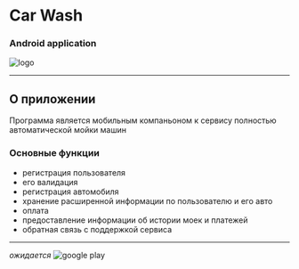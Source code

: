 # Car Wash 
### Android application
![logo](https://downloader.disk.yandex.ru/preview/fd051b37908640c56e0683b3009241627494a6f22daf5cf60201fe25e3ceafa5/5d7d4531/a9GDcSn9CToPDcVR_mEnfv5Mha6lu5mwZusHnElY2yH4IqJvIpZX2xDDk0kSgiX2PbqU9dgd-j--4-YciIborg%3D%3D?uid=0&filename=logo_car_wash.png&disposition=inline&hash=&limit=0&content_type=image%2Fpng&owner_uid=0&tknv=v2&size=800x800)

***

## О приложении
Программа является мобильным компаньоном к сервису полностью автоматической мойки машин

### Основные функции
- регистрация пользователя
- его валидация
- регистрация автомобиля 
- хранение расширенной информации по пользователю и его авто
- оплата
- предоставление информации об истории моек и платежей
- обратная связь с поддержкой сервиса

***

*ожидается* ![google play](https://downloader.disk.yandex.ru/preview/5923099eeab3008722879c22aeb3eb15ca1f91eed2e590998ed2ebee4b9ca3a4/5d7d46bf/EFfamaKIOiGdAUFP1OAHN_lsZx0_9gN1lCnsaaYKf0jX6TP2pHGtEawURZPk8JSEjoPSDfiJAyKh7RPRrNi1fg%3D%3D?uid=0&filename=google%20play.png&disposition=inline&hash=&limit=0&content_type=image%2Fpng&owner_uid=0&tknv=v2&size=150x150)

